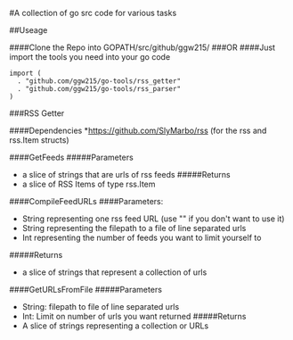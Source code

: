 #A collection of go src code for various tasks

##Useage

####Clone the Repo into GOPATH/src/github/ggw215/
###OR
####Just import the tools you need into your go code
```
import ( 
  . "github.com/ggw215/go-tools/rss_getter"
  . "github.com/ggw215/go-tools/rss_parser"
)
```

###RSS Getter

####Dependencies
*https://github.com/SlyMarbo/rss (for the rss and rss.Item structs)

####GetFeeds
#####Parameters
* a slice of strings that are urls of rss feeds
#####Returns
* a slice of RSS Items of type rss.Item

####CompileFeedURLs
####Parameters:
* String representing one rss feed URL (use "" if you don't want to use it)
* String representing the filepath to a file of line separated urls
* Int representing the number of feeds you want to limit yourself to

#####Returns 
* a slice of strings that represent a collection of urls

####GetURLsFromFile
#####Parameters
* String: filepath to file of line separated urls
* Int: Limit on number of urls you want returned
#####Returns
* A slice of strings representing a collection or URLs


